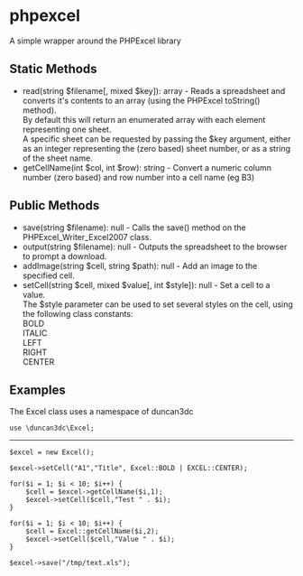 phpexcel
========

A simple wrapper around the PHPExcel library


Static Methods
--------------
* read(string $filename[, mixed $key]): array - Reads a spreadsheet and converts it's contents to an array (using the PHPExcel toString() method).  
By default this will return an enumerated array with each element representing one sheet.  
A specific sheet can be requested by passing the $key argument, either as an integer representing the (zero based) sheet number, or as a string of the sheet name.
* getCellName(int $col, int $row): string - Convert a numeric column number (zero based) and row number into a cell name (eg B3)


Public Methods
--------------
* save(string $filename): null - Calls the save() method on the PHPExcel_Writer_Excel2007 class.
* output(string $filename): null - Outputs the spreadsheet to the browser to prompt a download.
* addImage(string $cell, string $path): null - Add an image to the specified cell.
* setCell(string $cell, mixed $value[, int $style]): null - Set a cell to a value.  
The $style parameter can be used to set several styles on the cell, using the following class constants:  
BOLD  
ITALIC  
LEFT  
RIGHT  
CENTER  


Examples
--------

The Excel class uses a namespace of duncan3dc
```
use \duncan3dc\Excel;
```

-------------------

```
$excel = new Excel();

$excel->setCell("A1","Title", Excel::BOLD | EXCEL::CENTER);

for($i = 1; $i < 10; $i++) {
    $cell = $excel->getCellName($i,1);
    $excel->setCell($cell,"Test " . $i);
}

for($i = 1; $i < 10; $i++) {
    $cell = Excel::getCellName($i,2);
    $excel->setCell($cell,"Value " . $i);
}

$excel->save("/tmp/text.xls");
```
